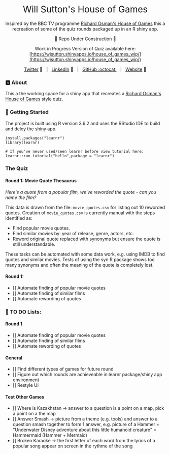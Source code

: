 <h1 style="font-weight:normal" align="center">
  Will Sutton's House of Games 
</h1>

<div align="center">

Inspired by the BBC TV programme [Richard Osman's House of Games](https://www.bbc.co.uk/programmes/b094mjv0) this a recreation of some of the quiz rounds packaged up in an R shiny app. 

:construction: Repo Under Construction :construction: 

Work in Progress Version of Quiz available here:  [https://wjsutton.shinyapps.io/house_of_games_wip/](https://wjsutton.shinyapps.io/house_of_games_wip/)

[Twitter][Twitter] :speech_balloon:&nbsp;&nbsp;&nbsp;|&nbsp;&nbsp;&nbsp;[LinkedIn][LinkedIn] :necktie:&nbsp;&nbsp;&nbsp;|&nbsp;&nbsp;&nbsp;[GitHub :octocat:][GitHub]&nbsp;&nbsp;&nbsp;|&nbsp;&nbsp;&nbsp;[Website][Website] :link:

</div>

<!--
Quick Link 
-->

[Twitter]:https://twitter.com/WJSutton12
[LinkedIn]:https://www.linkedin.com/in/will-sutton-14711627/
[GitHub]:https://github.com/wjsutton
[Website]:https://wjsutton.github.io/

### :a: About

This a the working space for a shiny app that recreates a [Richard Osman's House of Games](https://www.bbc.co.uk/programmes/b094mjv0)  style quiz.

### :checkered_flag: Getting Started

The project is built using R version 3.6.2 and uses the RStudio IDE to build and deloy the shiny app.

```
install.packages("learnr")
library(learnr)

# If you've never used/seen learnr before view tutorial here:
learnr::run_tutorial("hello",package = "learnr")
```

### The Quiz

#### Round 1: Movie Quote Thesaurus

*Here's a quote from a popular film, we've reworded the quote - can you name the film?*

This data is drawn from the file: `movie_quotes.csv` for listing out 10 reworded quotes. Creation of `movie_quotes.csv` is currently manual with the steps identified as:

- Find popular movie quotes.
- Find similar movies by: year of release, genre, actors, etc.
- Reword original quote replaced with synonyms but ensure the quote is still understandable.

These tasks can be automated with some data work, e.g. using IMDB to find quotes and similar movies. Tests of using the syn R package shows too many synonyms and often the meaning of the quote is completely lost.

#### Round 1: 

- [] Automate finding of popular movie quotes
- [] Automate finding of similar films
- [] Automate rewording of quotes

### :thinking: TO DO Lists:

#### Round 1

- [] Automate finding of popular movie quotes
- [] Automate finding of similar films
- [] Automate rewording of quotes

#### General

- [] Find different types of games for future round
- [] Figure out which rounds are achieveable in learnr package/shiny app environment
- [] Restyle UI

#### Test Other Games

- [] Where is Kazakhstan -> answer to a question is a point on a map, pick a point on a the map
- [] Answer Smash -> picture from a theme (e.g. tools) and answer to a question smash together to form 1 answer, e.g. picture of a Hammer + "Underwater Disney adventure about this little humanoid creature" = Hammermaid (Hammer + Mermaid)
- [] Broken Karaoke -> the first letter of each word from the lyrics of a popular song appear on screen in the rythme of the song


